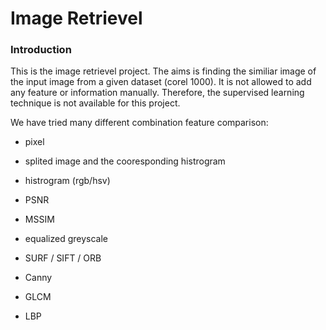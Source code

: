 # Image Retrievel

### Introduction

This is the image retrievel project. The aims is finding the similiar image of the input image from a given dataset (corel 1000). It is not allowed to add any feature or information manually. Therefore, the supervised learning technique is not available for this project.



We have tried many different combination feature comparison:

- pixel

- splited image and the cooresponding histrogram

- histrogram (rgb/hsv)

- PSNR

- MSSIM

- equalized greyscale

- SURF / SIFT / ORB

- Canny

- GLCM

- LBP

  ​